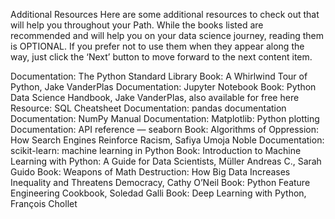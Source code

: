Additional Resources
Here are some additional resources to check out that will help you throughout your Path. While the books listed are recommended and will help you on your data science journey, reading them is OPTIONAL. If you prefer not to use them when they appear along the way, just click the ‘Next’ button to move forward to the next content item.

Documentation: The Python Standard Library
Book: A Whirlwind Tour of Python, Jake VanderPlas
Documentation: Jupyter Notebook
Book: Python Data Science Handbook, Jake VanderPlas, also available for free here
Resource: SQL Cheatsheet
Documentation: pandas documentation
Documentation: NumPy Manual
Documentation: Matplotlib: Python plotting
Documentation: API reference — seaborn
Book: Algorithms of Oppression: How Search Engines Reinforce Racism, Safiya Umoja Noble
Documentation: scikit-learn: machine learning in Python
Book: Introduction to Machine Learning with Python: A Guide for Data Scientists, Müller Andreas C., Sarah Guido
Book: Weapons of Math Destruction: How Big Data Increases Inequality and Threatens Democracy, Cathy O’Neil
Book: Python Feature Engineering Cookbook, Soledad Galli
Book: Deep Learning with Python, François Chollet
